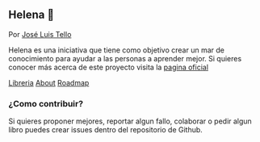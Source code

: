 ## Helena 🌹 

Por [José Luis Tello](https://joseluistello.live/)

Helena es una iniciativa que tiene como objetivo crear un mar de conocimiento para ayudar a las personas a aprender mejor. Si quieres conocer más acerca de este proyecto visita la [pagina oficial](https://www.notion.so/joseluistello/Helena-1e936324fe3b4243af7c1a57cb3889fc)

[Libreria](https://joseluistello.notion.site/Library-adb9a5a88dd244b6969c072e6e02293c)
[About](https://joseluistello.notion.site/About-f0b1b8173eaa4fd193bfa17a06c9e645)
[Roadmap](https://joseluistello.notion.site/a48a12f8c1b34bb9a0f030897f65ae40?v=afce925429d0494989ef07e8677d6501)


### ¿Como contribuir?

Si quieres proponer mejores, reportar algun fallo, colaborar o pedir algun libro puedes crear issues dentro del repositorio de Github.
